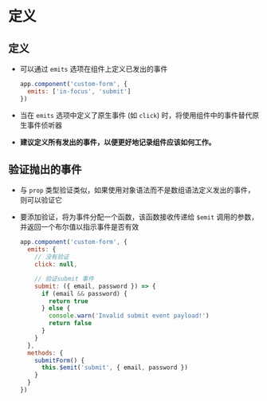 # 定义

## 定义

- 可以通过 `emits` 选项在组件上定义已发出的事件

    ```js
    app.component('custom-form', {
      emits: ['in-focus', 'submit']
    })
    ```

- 当在 `emits` 选项中定义了原生事件 (如 `click`) 时，将使用组件中的事件替代原生事件侦听器

- **建议定义所有发出的事件，以便更好地记录组件应该如何工作。**

## 验证抛出的事件

- 与 `prop` 类型验证类似，如果使用对象语法而不是数组语法定义发出的事件，则可以验证它

- 要添加验证，将为事件分配一个函数，该函数接收传递给 `$emit` 调用的参数，并返回一个布尔值以指示事件是否有效

    ```js
    app.component('custom-form', {
      emits: {
        // 没有验证
        click: null,

        // 验证submit 事件
        submit: ({ email, password }) => {
          if (email && password) {
            return true
          } else {
            console.warn('Invalid submit event payload!')
            return false
          }
        }
      },
      methods: {
        submitForm() {
          this.$emit('submit', { email, password })
        }
      }
    })
    ```
